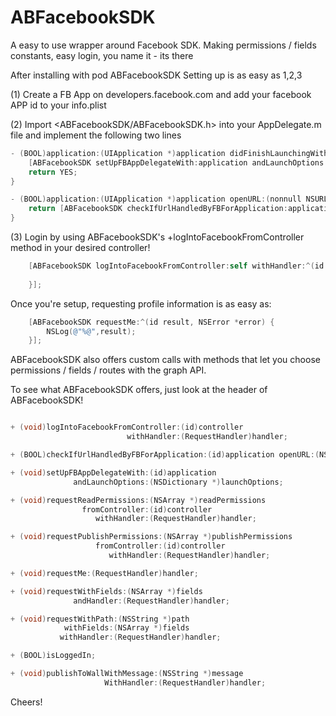 # ABFacebookSDK
A easy to use wrapper around Facebook SDK. Making permissions / fields constants, easy login, you name it - its there

After installing with pod ABFacebookSDK <TODO make cocoapod> Setting up is as easy as 1,2,3

(1) Create a FB App on developers.facebook.com and add your facebook APP id to your info.plist

(2) Import <ABFacebookSDK/ABFacebookSDK.h> into your AppDelegate.m file and implement the following two lines
```objective-c
- (BOOL)application:(UIApplication *)application didFinishLaunchingWithOptions:(NSDictionary *)launchOptions {
    [ABFacebookSDK setUpFBAppDelegateWith:application andLaunchOptions:launchOptions];
    return YES;
}

- (BOOL)application:(UIApplication *)application openURL:(nonnull NSURL *)url options:(nonnull NSDictionary<UIApplicationOpenURLOptionsKey,id> *)options{
    return [ABFacebookSDK checkIfUrlHandledByFBForApplication:application openURL:url options:options];
}
```

(3) Login by using ABFacebookSDK's +logIntoFacebookFromController method in your desired controller!
```objective-c
    [ABFacebookSDK logIntoFacebookFromController:self withHandler:^(id result, NSError *error) {
        
    }];
```

Once you're setup, requesting profile information is as easy as:
```objective-c
    [ABFacebookSDK requestMe:^(id result, NSError *error) {
        NSLog(@"%@",result);
    }];
```

ABFacebookSDK also offers custom calls with methods that let you choose permissions / fields / routes with the graph API.


To see what ABFacebookSDK offers, just look at the header of ABFacebookSDK!
```objective-c

+ (void)logIntoFacebookFromController:(id)controller
                          withHandler:(RequestHandler)handler;

+ (BOOL)checkIfUrlHandledByFBForApplication:(id)application openURL:(NSURL *)url options:(id)options;

+ (void)setUpFBAppDelegateWith:(id)application
              andLaunchOptions:(NSDictionary *)launchOptions;

+ (void)requestReadPermissions:(NSArray *)readPermissions
                fromController:(id)controller
                   withHandler:(RequestHandler)handler;

+ (void)requestPublishPermissions:(NSArray *)publishPermissions
                   fromController:(id)controller
                      withHandler:(RequestHandler)handler;

+ (void)requestMe:(RequestHandler)handler;

+ (void)requestWithFields:(NSArray *)fields
              andHandler:(RequestHandler)handler;

+ (void)requestWithPath:(NSString *)path
            withFields:(NSArray *)fields
           withHandler:(RequestHandler)handler;

+ (BOOL)isLoggedIn;

+ (void)publishToWallWithMessage:(NSString *)message
                     WithHandler:(RequestHandler)handler;

```

Cheers!
